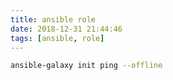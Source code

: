 ```yaml
---
title: ansible role
date: 2018-12-31 21:44:46
tags: [ansible, role]
---
```



```sh
ansible-galaxy init ping --offline
```